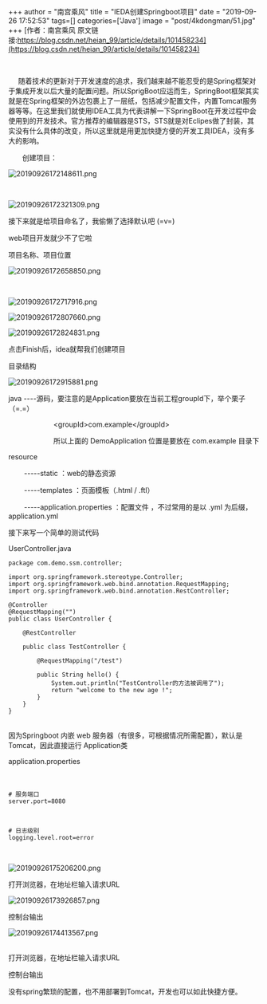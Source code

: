 +++
author = "南宫乘风"
title = "IEDA创建Springboot项目"
date = "2019-09-26 17:52:53"
tags=[]
categories=['Java']
image = "post/4kdongman/51.jpg"
+++
[作者：南宫乘风   原文链接:https://blog.csdn.net/heian_99/article/details/101458234](https://blog.csdn.net/heian_99/article/details/101458234)

 

     随着技术的更新对于开发速度的追求，我们越来越不能忍受的是Spring框架对于集成开发以后大量的配置问题。所以SprigBoot应运而生，SpringBoot框架其实就是在Spring框架的外边包裹上了一层纸，包括减少配置文件，内置Tomcat服务器等等。在这里我们就使用IDEA工具为代表讲解一下SpringBoot在开发过程中会使用到的开发技术。官方推荐的编辑器是STS，STS就是对Eclipes做了封装，其实没有什么具体的改变，所以这里就是用更加快捷方便的开发工具IDEA，没有多大的影响。

　　创建项目：

![20190926172148611.png](https://img-blog.csdnimg.cn/20190926172148611.png)

 

![20190926172321309.png](https://img-blog.csdnimg.cn/20190926172321309.png)

接下来就是给项目命名了，我偷懒了选择默认吧 (=v=)

web项目开发就少不了它啦

项目名称、项目位置

![20190926172658850.png](https://img-blog.csdnimg.cn/20190926172658850.png)

 

![20190926172717916.png](https://img-blog.csdnimg.cn/20190926172717916.png)

![20190926172807660.png](https://img-blog.csdnimg.cn/20190926172807660.png)

![20190926172824831.png](https://img-blog.csdnimg.cn/20190926172824831.png)

点击Finish后，idea就帮我们创建项目

目录结构

![20190926172915881.png](https://img-blog.csdnimg.cn/20190926172915881.png)

java ----源码，要注意的是Application要放在当前工程groupId下，举个栗子（=.=）

                       &lt;groupId&gt;com.example&lt;/groupId&gt;

                       所以上面的 DemoApplication 位置是要放在 com.example 目录下

resource

        -----static ：web的静态资源

        -----templates ：页面模板（.html / .ftl）

        -----application.properties ：配置文件 ，不过常用的是以 .yml 为后缀，application.yml

接下来写一个简单的测试代码

UserController.java

```
package com.demo.ssm.controller;

import org.springframework.stereotype.Controller;
import org.springframework.web.bind.annotation.RequestMapping;
import org.springframework.web.bind.annotation.RestController;

@Controller
@RequestMapping("")
public class UserController {

    @RestController

    public class TestController {

        @RequestMapping("/test")

        public String hello() {
            System.out.println("TestController的方法被调用了");
            return "welcome to the new age !";
        }
    }
}

```

<br> 因为Springboot 内嵌 web 服务器（有很多，可根据情况所需配置），默认是 Tomcat，因此直接运行 Application类

application.properties<br>  <br>  

```
# 服务端口
server.port=8080



# 日志级别
logging.level.root=error
```

 

![20190926175206200.png](https://img-blog.csdnimg.cn/20190926175206200.png)

打开浏览器，在地址栏输入请求URL

![20190926173926857.png](https://img-blog.csdnimg.cn/20190926173926857.png)

控制台输出

![20190926174413567.png](https://img-blog.csdnimg.cn/20190926174413567.png)

<br> 打开浏览器，在地址栏输入请求URL

控制台输出

没有spring繁琐的配置，也不用部署到Tomcat，开发也可以如此快捷方便。
